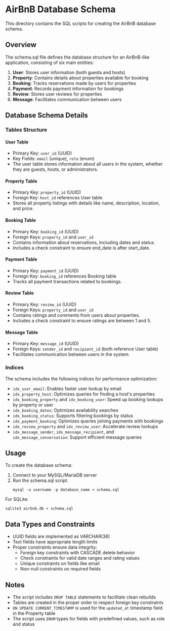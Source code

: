 # AirBnB Database Schema

This directory contains the SQL scripts for creating the AirBnB database schema.

## Overview

The schema.sql file defines the database structure for an AirBnB-like application, consisting of six main entities:

1. **User**: Stores user information (both guests and hosts)
2. **Property**: Contains details about properties available for booking
3. **Booking**: Tracks reservations made by users for properties
4. **Payment**: Records payment information for bookings
5. **Review**: Stores user reviews for properties
6. **Message**: Facilitates communication between users

## Database Schema Details

### Tables Structure

#### User Table
- Primary Key: `user_id` (UUID)
- Key Fields: `email` (unique), `role` (enum)
- The user table stores information about all users in the system, whether they are guests, hosts, or administrators.

#### Property Table
- Primary Key: `property_id` (UUID)
- Foreign Key: `host_id` references User table
- Stores all property listings with details like name, description, location, and price.

#### Booking Table
- Primary Key: `booking_id` (UUID)
- Foreign Keys: `property_id` and `user_id`
- Contains information about reservations, including dates and status.
- Includes a check constraint to ensure end_date is after start_date.

#### Payment Table
- Primary Key: `payment_id` (UUID)
- Foreign Key: `booking_id` references Booking table
- Tracks all payment transactions related to bookings.

#### Review Table
- Primary Key: `review_id` (UUID)
- Foreign Keys: `property_id` and `user_id`
- Contains ratings and comments from users about properties.
- Includes a check constraint to ensure ratings are between 1 and 5.

#### Message Table
- Primary Key: `message_id` (UUID)
- Foreign Keys: `sender_id` and `recipient_id` (both reference User table)
- Facilitates communication between users in the system.

### Indices

The schema includes the following indices for performance optimization:

- `idx_user_email`: Enables faster user lookup by email
- `idx_property_host`: Optimizes queries for finding a host's properties
- `idx_booking_property` and `idx_booking_user`: Speed up booking lookups by property or user
- `idx_booking_dates`: Optimizes availability searches
- `idx_booking_status`: Supports filtering bookings by status
- `idx_payment_booking`: Optimizes queries joining payments with bookings
- `idx_review_property` and `idx_review_user`: Accelerate review lookups
- `idx_message_sender`, `idx_message_recipient`, and `idx_message_conversation`: Support efficient message queries

## Usage

To create the database schema:

1. Connect to your MySQL/MariaDB server
2. Run the schema.sql script:
   ```
   mysql -u username -p database_name < schema.sql
   ```

For SQLite:
   ```
   sqlite3 airbnb.db < schema.sql
   ```

## Data Types and Constraints

- UUID fields are implemented as VARCHAR(36)
- Text fields have appropriate length limits
- Proper constraints ensure data integrity:
  - Foreign key constraints with CASCADE delete behavior
  - Check constraints for valid date ranges and rating values
  - Unique constraints on fields like email
  - Non-null constraints on required fields

## Notes

- The script includes `DROP TABLE` statements to facilitate clean rebuilds
- Tables are created in the proper order to respect foreign key constraints
- `ON UPDATE CURRENT_TIMESTAMP` is used for the `updated_at` timestamp field in the Property table
- The script uses `ENUM` types for fields with predefined values, such as role and status 